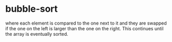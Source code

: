 # bubble-sort
where each element is compared to the one next to it and they are swapped if the one on the left is larger than the one on the right. This continues until the array is eventually sorted.